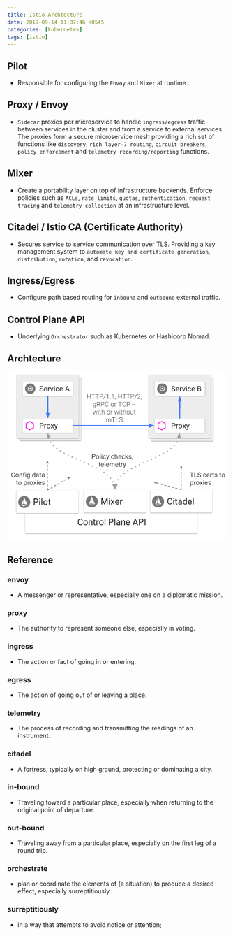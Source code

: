 ```yaml
---
title: Istio Archtecture
date: 2019-09-14 11:37:46 +0545
categories: [kubernetes]
tags: [istio]
---
```


## Pilot
- Responsible for configuring the `Envoy` and `Mixer` at runtime.

## Proxy / Envoy
- `Sidecar` proxies per microservice to handle `ingress/egress` traffic
between services in the cluster and from a service to external services.
The proxies form a secure microservice mesh providing a rich set of
functions like `discovery`, `rich layer-7 routing`, `circuit breakers`,
`policy enforcement` and `telemetry recording/reporting` functions.

## Mixer
- Create a portability layer on top of infrastructure backends.
Enforce policies such as `ACLs`, `rate limits`, `quotas`, `authentication`,
`request tracing` and `telemetry collection` at an infrastructure level.

## Citadel / Istio CA (Certificate Authority)
- Secures service to service communication over TLS. Providing
a key management system to `automate key and certificate generation`,
`distribution`, `rotation`, and `revocation`.

## Ingress/Egress
- Configure path based routing for `inbound` and `outbound` external traffic.

## Control Plane API
- Underlying `Orchestrator` such as Kubernetes or Hashicorp Nomad.


## Archtecture

![Istio Archtecture](/assets/img/post/istio/istio-arch.png)


## Reference
### envoy
- A messenger or representative, especially one on a diplomatic mission.

### proxy
- The authority to represent someone else, especially in voting.

### ingress
- The action or fact of going in or entering.

### egress
- The action of going out of or leaving a place.

### telemetry
- The process of recording and transmitting the readings of an instrument.

### citadel
- A fortress, typically on high ground, protecting or dominating a city.

### in-bound
- Traveling toward a particular place, especially when returning to the original point of departure.

### out-bound
- Traveling away from a particular place, especially on the first leg of a round trip.

### orchestrate
- plan or coordinate the elements of (a situation) to produce a desired effect, especially surreptitiously.

### surreptitiously
- in a way that attempts to avoid notice or attention; 